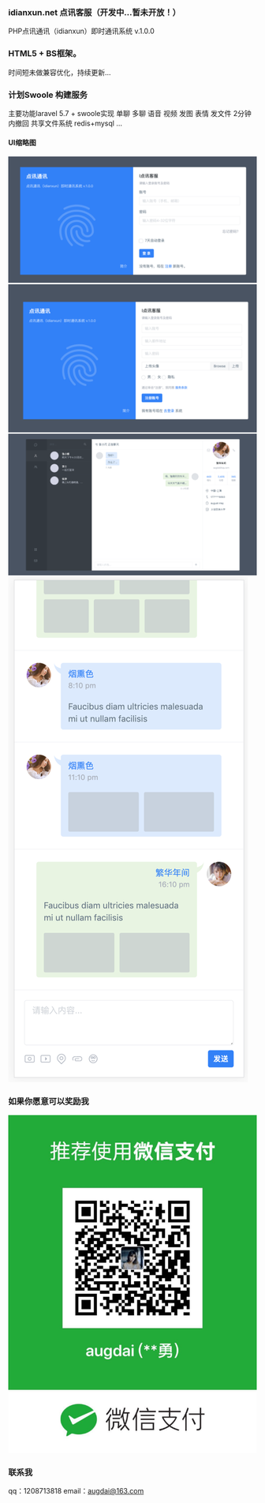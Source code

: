 
### idianxun.net 点讯客服（开发中...暂未开放！）

PHP点讯通讯（idianxun）即时通讯系统 v.1.0.0

### HTML5 + BS框架。

时间短未做兼容优化，持续更新...

### 计划Swoole 构建服务

主要功能laravel 5.7 + swoole实现
单聊
多聊
语音
视频
发图
表情
发文件
2分钟内撤回
共享文件系统
redis+mysql
...

#### UI缩略图

![架构图](thumb/001.png)
![架构图](thumb/002.png)
![架构图](thumb/003.png)
![架构图](thumb/004.png)

### 如果你愿意可以奖励我
![架构图](thumb/WechatIMG5.jpeg)

### 联系我
qq：1208713818
email：augdai@163.com
